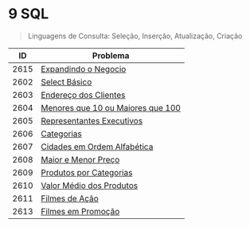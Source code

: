 # 9 SQL

>Linguagens de Consulta: Seleção, Inserção, Atualização, Criação

| ID   | Problema                                                                                    |
| ---- | ------------------------------------------------------------------------------------------- |
| 2615 | [Expandindo o Negocio](https://github.com/JefersonMelo/01-URI/tree/master/09-SQL/URI-2615)  |
| 2602 | [Select Básico](https://github.com/JefersonMelo/01-URI/tree/master/09-SQL/URI-2602)         |
| 2603 | [Endereço dos Clientes](https://github.com/JefersonMelo/01-URI/tree/master/09-SQL/URI-2603) |
|2604|[Menores que 10 ou Maiores que 100](https://github.com/JefersonMelo/01-URI/tree/master/09-SQL/URI-2604)|
|2605|[Representantes Executivos](https://github.com/JefersonMelo/01-URI/tree/master/09-SQL/URI-2605)|
|2606|[Categorias](https://github.com/JefersonMelo/01-URI/tree/master/09-SQL/URI-2606)|
|2607|[Cidades em Ordem Alfabética](https://github.com/JefersonMelo/01-URI/tree/master/09-SQL/URI-2607)|
|2608|[Maior e Menor Preço](https://github.com/JefersonMelo/01-URI/tree/master/09-SQL/URI-2608)|
|2609|[Produtos por Categorias](https://github.com/JefersonMelo/01-URI/tree/master/09-SQL/URI-2609)|
|2610|[Valor Médio dos Produtos](https://github.com/JefersonMelo/01-URI/tree/master/09-SQL/URI-2610)|
|2611|[Filmes de Ação](https://github.com/JefersonMelo/01-URI/tree/master/09-SQL/URI-2611)|
|2613|[Filmes em Promoção](https://github.com/JefersonMelo/01-URI/tree/master/09-SQL/URI-2613)|
